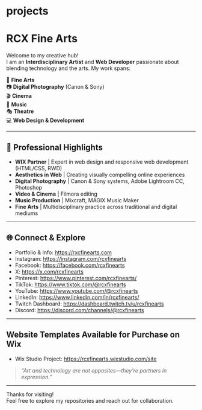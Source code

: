 # projects

# RCX Fine Arts

Welcome to my creative hub!  
I am an **Interdisciplinary Artist** and **Web Developer** passionate about blending technology and the arts. My work spans:

🎨 **Fine Arts**  
📷 **Digital Photography** (Canon & Sony)  
🎬 **Cinema**  
🎵 **Music**  
🎭 **Theatre**  
💻 **Web Design & Development**

---

## 🚀 Professional Highlights

- **WIX Partner** | Expert in web design and responsive web development (HTML/CSS, RWD)  
- **Aesthetics in Web** | Creating visually compelling online experiences  
- **Digital Photography** | Canon & Sony systems, Adobe Lightroom CC, Photoshop  
- **Video & Cinema** | Filmora editing  
- **Music Production** | Mixcraft, MAGIX Music Maker  
- **Fine Arts** | Multidisciplinary practice across traditional and digital mediums

---

## 🌐 Connect & Explore

- Portfolio & Info: https://rxcfinearts.com  
- Instagram: https://instagram.com/rcxfinearts  
- Facebook: https://facebook.com/rcxfinearts  
- X: https://x.com/rcxfinearts  
- Pinterest: https://www.pinterest.com/rcxfinearts/  
- TikTok: https://www.tiktok.com/@rcxfinearts  
- YouTube: https://www.youtube.com/@rcxfinearts  
- LinkedIn: https://www.linkedin.com/in/rcxfinearts/  
- Twitch Dashboard: https://dashboard.twitch.tv/u/rcxfinearts  
- Discord: https://discord.com/channels/@rcxfinearts

---

<!-- Optionally add favorite projects, social links, or a personal motto here! -->

## Website Templates Available for Purchase on Wix
- Wix Studio Project: https://rcxfinearts.wixstudio.com/site

> _“Art and technology are not opposites—they’re partners in expression.”_

---

Thanks for visiting!  
Feel free to explore my repositories and reach out for collaboration.
